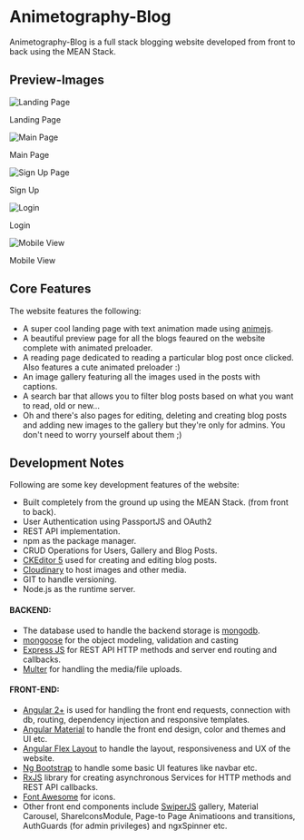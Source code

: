 # Animetography-Blog

Animetography-Blog is a full stack blogging website developed from front to back using the MEAN Stack.

## Preview-Images

![Landing Page](https://res.cloudinary.com/drgn2zip5/image/upload/v1632729443/gtnprakffse6odtwittt.png)

Landing Page

![Main Page](https://res.cloudinary.com/drgn2zip5/image/upload/v1632729460/sugingzcg1ufxrxjag3x.png)

Main Page

![Sign Up Page](https://res.cloudinary.com/drgn2zip5/image/upload/v1632732939/tsk27okrsow9xluevhd4.png)

Sign Up

![Login](https://res.cloudinary.com/drgn2zip5/image/upload/v1632732936/mgnx0qgoirvjckuzwh5z.png)

Login

![Mobile View](https://res.cloudinary.com/drgn2zip5/image/upload/v1632729431/aitieflwvpntiejdfbvn.png)

Mobile View

## Core Features

The website features the following:
* A super cool landing page with text animation made using [animejs](https://animejs.com/).
* A beautiful preview page for all the blogs feaured on the website complete with animated preloader.
* A reading page dedicated to reading a particular blog post once clicked. Also features a cute animated preloader :)
* An image gallery featuring all the images used in the posts with captions.
* A search bar that allows you to filter blog posts based on what you want to read, old or new...
* Oh and there's also pages for editing, deleting and creating blog posts and adding new images to the gallery but they're only for admins. You don't need to worry yourself about them ;)

## Development Notes
Following are some key development features of the website:

- Built completely from the ground up using the MEAN Stack. (from front to back).
- User Authentication using PassportJS and OAuth2
- REST API implementation.
- npm as the package manager.
- CRUD Operations for Users, Gallery and Blog Posts.
- [CKEditor 5](https://ckeditor.com/ckeditor-5/) used for creating and editing blog posts.
- [Cloudinary](https://cloudinary.com/) to host images and other media.
- GIT to handle versioning.
- Node.js as the runtime server.

#### BACKEND:

- The database used to handle the backend storage is [mongodb](https://www.mongodb.com/).
- [mongoose](https://mongoosejs.com/) for the object modeling, validation and casting
- [Express JS](https://expressjs.com/) for REST API HTTP methods and server end routing and callbacks.
- [Multer](https://www.npmjs.com/package/multer) for handling the media/file uploads.

#### FRONT-END:

- [Angular 2+](https://angular.io/) is used for handling the front end requests, connection with db, routing, dependency injection and responsive templates.
- [Angular Material](https://material.angular.io/) to handle the front end design, color and themes and UI etc.
- [Angular Flex Layout](https://tburleson-layouts-demos.firebaseapp.com/#/docs) to handle the layout, responsiveness and UX of the website.
- [Ng Bootstrap](https://ng-bootstrap.github.io/#/home) to handle some basic UI features like navbar etc.
- [RxJS](https://rxjs.dev/guide/overview) library for creating asynchronous Services for HTTP methods and REST API callbacks.
- [Font Awesome](https://fontawesome.com/) for icons.
- Other front end components include [SwiperJS](https://swiperjs.com/) gallery, Material Carousel, ShareIconsModule, Page-to Page Animatioons and transitions, AuthGuards (for admin privileges) and ngxSpinner etc.

